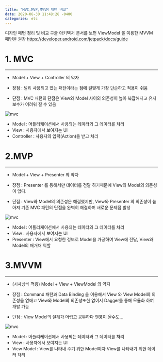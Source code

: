 ```yaml
---
title: "MVC,MVP,MVVM 패턴 비교"
date: 2020-06-30 11:48:28 -0400
categories: etc
---
```


디자인 패턴 정리 및 비교
구글 아키텍처 문서를 보면 ViewModel 을 이용한 MVVM 패턴을 권장
<https://developer.android.com/jetpack/docs/guide>


# 1. MVC	
----------------
* Model + View + Controller 의 약자

* 장점 : 널리 사용되고 있는 패턴이라는 점에 걸맞게 가장 단순하고 적용이 쉬움
* 단점 : MVC 패턴의 단점은 View와 Model 사이의 의존성이 높아 복잡해지고 유지보수가 어려워 질 수 있음

![mvc](https://user-images.githubusercontent.com/6903839/86111626-f51e8180-bb01-11ea-9975-f75425ec5dbb.png)

* Model : 어플리케이션에서 사용되는 데이터와 그 데이터를 처리
* View : 사용자에서 보여지는 UI
* Controller : 사용자의 입력(Action)을 받고 처리



# 2.MVP	
----------------
* Model + View + Presenter 의 약자

* 장점 : Presenter 를 통해서만 데이터를 전달 하기때문에 View와 Model의 의존성이 없다.
* 단점 : View와 Model의 의존성은 해결했지만, View와 Presenter 의 의존성이 높아져 기존 MVC 패턴의 단점을 완벽히 해결하며 새로운 문제점 발생

![mvc](https://user-images.githubusercontent.com/6903839/86111628-f5b71800-bb01-11ea-9a08-38e9c181d3e9.png)

* Model : 어플리케이션에서 사용되는 데이터와 그 데이터를 처리
* View : 사용자에서 보여지는 UI
* Presenter : View에서 요청한 정보로 Model을 가공하여 View에 전달, View와 Model의 매개채 역할



# 3.MVVM
----------------
* (시사상식 적용) Model + View + ViewModel 의 약자

* 장점 : Command 패턴과 Data Binding 을 이용해서 View 와 View Model의 의존성을 없애고 View와 Model의 의존성또한 없어서 Dagger를 통해 모듈화 하여 개발 가능
* 단점 : View Model의 설계가 어렵고 공부하다 멘붕이 올수도...

![mvc](https://user-images.githubusercontent.com/6903839/86111632-f64fae80-bb01-11ea-81f2-9470d2734ccf.png)

* Model : 어플리케이션에서 사용되는 데이터와 그 데이터를 처리
* View : 사용자에서 보여지는 UI
* View Model : View를 나타내 주기 위한 Model이자 View를 나타내기 위한 데이터 처리
